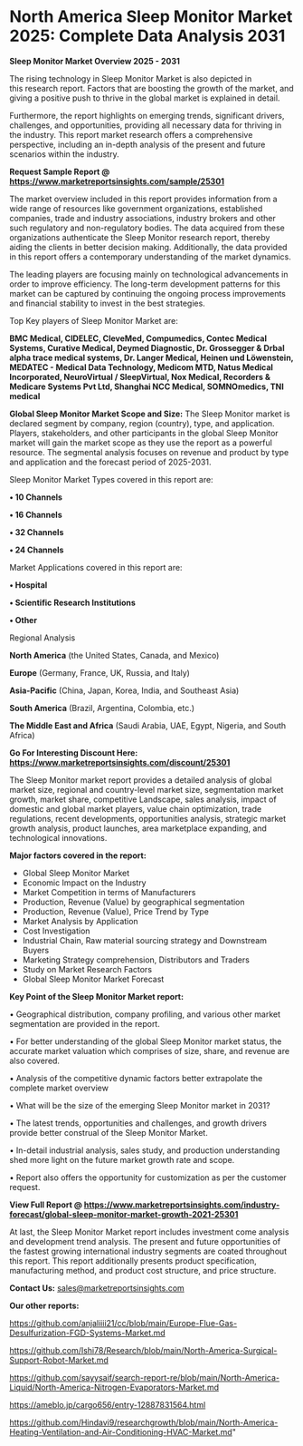 # North America Sleep Monitor Market 2025: Complete Data Analysis 2031

<Strong> Sleep Monitor Market Overview 2025 - 2031</strong>

The rising technology in Sleep Monitor Market is also depicted in this research report. Factors that are boosting the growth of the market, and giving a positive push to thrive in the global market is explained in detail.

Furthermore, the report highlights on emerging trends, significant drivers, challenges, and opportunities, providing all necessary data for thriving in the industry. This report market research offers a comprehensive perspective, including an in-depth analysis of the present and future scenarios within the industry.

<strong>Request Sample Report @ <a href=https://www.marketreportsinsights.com/sample/25301>https://www.marketreportsinsights.com/sample/25301</a></strong>

The market overview included in this report provides information from a wide range of resources like government organizations, established companies, trade and industry associations, industry brokers and other such regulatory and non-regulatory bodies. The data acquired from these organizations authenticate the Sleep Monitor research report, thereby aiding the clients in better decision making. Additionally, the data provided in this report offers a contemporary understanding of the market dynamics.

The leading players are focusing mainly on technological advancements in order to improve efficiency. The long-term development patterns for this market can be captured by continuing the ongoing process improvements and financial stability to invest in the best strategies.

Top Key players of Sleep Monitor Market are:

<strong>BMC Medical, CIDELEC, CleveMed, Compumedics, Contec Medical Systems, Curative Medical, Deymed Diagnostic, Dr. Grossegger & Drbal alpha trace medical systems, Dr. Langer Medical, Heinen und Löwenstein, MEDATEC - Medical Data Technology, Medicom MTD, Natus Medical Incorporated, NeuroVirtual / SleepVirtual, Nox Medical, Recorders & Medicare Systems Pvt Ltd, Shanghai NCC Medical, SOMNOmedics, TNI medical</strong>

<strong><b>Global Sleep Monitor Market Scope and Size:</b></strong>
The Sleep Monitor market is declared segment by company, region (country), type, and application. Players, stakeholders, and other participants in the global Sleep Monitor market will gain the market scope as they use the report as a powerful resource. The segmental analysis focuses on revenue and product by type and application and the forecast period of 2025-2031.

Sleep Monitor Market Types covered in this report are:

<strong>• 10 Channels

• 16 Channels

• 32 Channels

• 24 Channels</strong>

Market Applications covered in this report are:

<strong>• Hospital

• Scientific Research Institutions

• Other</strong> 

Regional Analysis

<strong>North America</strong> (the United States, Canada, and Mexico)

<strong>Europe</strong> (Germany, France, UK, Russia, and Italy)

<strong>Asia-Pacific</strong> (China, Japan, Korea, India, and Southeast Asia)

<strong>South America</strong> (Brazil, Argentina, Colombia, etc.)

<strong>The Middle East and Africa</strong> (Saudi Arabia, UAE, Egypt, Nigeria, and South Africa)

<strong>Go For Interesting Discount Here: <a href=https://www.marketreportsinsights.com/discount/25301>https://www.marketreportsinsights.com/discount/25301</a></strong>

The Sleep Monitor market report provides a detailed analysis of global market size, regional and country-level market size, segmentation market growth, market share, competitive Landscape, sales analysis, impact of domestic and global market players, value chain optimization, trade regulations, recent developments, opportunities analysis, strategic market growth analysis, product launches, area marketplace expanding, and technological innovations.

<strong><b>Major factors covered in the report:</b></strong>
<ul>
  <li>Global Sleep Monitor Market </li>
  <li>Economic Impact on the Industry</li>
  <li>Market Competition in terms of Manufacturers</li>
  <li>Production, Revenue (Value) by geographical segmentation</li>
  <li>Production, Revenue (Value), Price Trend by Type</li>
  <li>Market Analysis by Application</li>
  <li>Cost Investigation</li>
  <li>Industrial Chain, Raw material sourcing strategy and Downstream Buyers</li>
  <li>Marketing Strategy comprehension, Distributors and Traders</li>
  <li>Study on Market Research Factors</li>
  <li>Global Sleep Monitor Market Forecast</li>
</ul>

<strong><b>Key Point of the Sleep Monitor Market report:</b></strong>

• Geographical distribution, company profiling, and various other market segmentation are provided in the report.

• For better understanding of the global Sleep Monitor market status, the accurate market valuation which comprises of size, share, and revenue are also covered.

• Analysis of the competitive dynamic factors better extrapolate the complete market overview

• What will be the size of the emerging Sleep Monitor market in 2031?

• The latest trends, opportunities and challenges, and growth drivers provide better construal of the Sleep Monitor Market.

• In-detail industrial analysis, sales study, and production understanding shed more light on the future market growth rate and scope.

• Report also offers the opportunity for customization as per the customer request.

<strong><b>View Full Report @ <a href=https://www.marketreportsinsights.com/industry-forecast/global-sleep-monitor-market-growth-2021-25301>https://www.marketreportsinsights.com/industry-forecast/global-sleep-monitor-market-growth-2021-25301</a></b></strong>


At last, the Sleep Monitor Market report includes investment come analysis and development trend analysis. The present and future opportunities of the fastest growing international industry segments are coated throughout this report. This report additionally presents product specification, manufacturing method, and product cost structure, and price structure.

<strong>Contact Us:</strong>
sales@marketreportsinsights.com

<strong>Our other reports:</strong>

<a href=https://github.com/anjaliiii21/cc/blob/main/Europe-Flue-Gas-Desulfurization-FGD-Systems-Market.md>https://github.com/anjaliiii21/cc/blob/main/Europe-Flue-Gas-Desulfurization-FGD-Systems-Market.md</a>

<a href=https://github.com/Ishi78/Research/blob/main/North-America-Surgical-Support-Robot-Market.md>https://github.com/Ishi78/Research/blob/main/North-America-Surgical-Support-Robot-Market.md</a>

<a href=https://github.com/sayysaif/search-report-re/blob/main/North-America-Liquid/North-America-Nitrogen-Evaporators-Market.md>https://github.com/sayysaif/search-report-re/blob/main/North-America-Liquid/North-America-Nitrogen-Evaporators-Market.md</a>

<a href=https://ameblo.jp/cargo656/entry-12887831564.html>https://ameblo.jp/cargo656/entry-12887831564.html</a>

<a href=https://github.com/Hindavi9/researchgrowth/blob/main/North-America-Heating-Ventilation-and-Air-Conditioning-HVAC-Market.md>https://github.com/Hindavi9/researchgrowth/blob/main/North-America-Heating-Ventilation-and-Air-Conditioning-HVAC-Market.md</a>"
